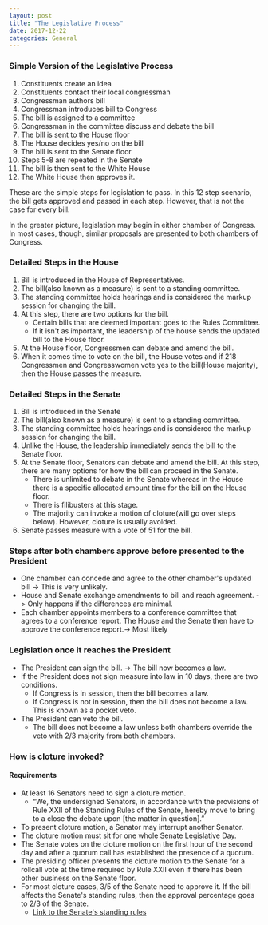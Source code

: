 ```yaml
---
layout: post
title: "The Legislative Process"
date: 2017-12-22
categories: General
---
```


### Simple Version of the Legislative Process

1. Constituents create an idea
2. Constituents contact their local congressman
3. Congressman authors bill
4. Congressman introduces bill to Congress
5. The bill is assigned to a committee
6. Congressman in the committee discuss and debate the bill
7. The bill is sent to the House floor
8. The House decides yes/no on the bill
9. The bill is sent to the Senate floor
10. Steps 5-8 are repeated in the Senate
11. The bill is then sent to the White House
12. The White House then approves it.

These are the simple steps for legislation to pass. In this 12 step scenario, the bill gets approved and passed in each step. However, that is not the case for every bill.

In the greater picture, legislation may begin in either chamber of Congress. In most cases, though, similar proposals are presented to both chambers of Congress.

### Detailed Steps in the House

1. Bill is introduced in the House of Representatives.
2. The bill(also known as a measure) is sent to a standing committee.
3. The standing committee holds hearings and is considered the markup session for changing the bill.
4. At this step, there are two options for the bill.
   * Certain bills that are deemed important goes to the Rules Committee.
   * If it isn't as important, the leadership of the house sends the updated bill to the House floor.
5. At the House floor, Congressmen can debate and amend the bill.
6. When it comes time to vote on the bill, the House votes and if 218 Congressmen and Congresswomen vote yes to the bill(House majority), then the House passes the measure.

### Detailed Steps in the Senate

1. Bill is introduced in the Senate
2. The bill(also known as a measure) is sent to a standing committee.
3. The standing committee holds hearings and is considered the markup session for changing the bill.
4. Unlike the House, the leadership immediately sends the bill to the Senate floor.
5. At the Senate floor, Senators can debate and amend the bill. At this step, there are many options for how the bill can proceed in the Senate.
   * There is unlimited to debate in the Senate whereas in the House there is a specific allocated amount time for the bill on the House floor.
   * There is filibusters at this stage.
   * The majority can invoke a motion of cloture(will go over steps below). However, cloture is usually avoided.
6. Senate passes measure with a vote of 51 for the bill.

### Steps after both chambers approve before presented to the President

* One chamber can concede and agree to the other chamber's updated bill -> This is very unlikely.
* House and Senate exchange amendments to bill and reach agreement. -> Only happens if the differences are minimal.
* Each chamber appoints members to a conference committee that agrees to a conference report. The House and the Senate then have to approve the conference report.-> Most likely

### Legislation once it reaches the President

* The President can sign the bill. -> The bill now becomes a law.
* If the President does not sign measure into law in 10 days, there are two conditions.
   - If Congress is in session, then the bill becomes a law.
   - If Congress is not in session, then the bill does not become a law. This is known as a pocket veto.
* The President can veto the bill.
   - The bill does not become a law unless both chambers override the veto with 2/3 majority from both chambers.

### How is cloture invoked?

#### Requirements

* At least 16 Senators need to sign a cloture motion. 
   - “We, the undersigned Senators, in accordance with the provisions of Rule XXII of the Standing Rules of the Senate, hereby move to bring to a close the debate upon [the matter in question].”
* To present cloture motion, a Senator may interrupt another Senator.
* The cloture motion must sit for one whole Senate Legislative Day.
* The Senate votes on the cloture motion on the first hour of the second day and after a quorum call has established the presence of a quorum.
* The presiding officer presents the cloture motion to the Senate for a rollcall vote at the time required by Rule XXII even if there has been other business on the Senate floor.
* For most cloture cases, 3/5 of the Senate need to approve it. If the bill affects the Senate's standing rules, then the approval percentage goes to 2/3 of the Senate.
     - [Link to the Senate's standing rules](https://www.rules.senate.gov/rules-of-the-senate) 
 
